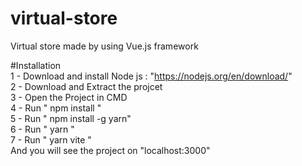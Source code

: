 # virtual-store  
Virtual store made by using Vue.js framework  

#Installation  
1 - Download and install Node js : "https://nodejs.org/en/download/"  
2 - Download and Extract the projcet  
3 - Open the Project in CMD  
4 - Run " npm install "  
5 - Run " npm install -g yarn"  
6 - Run " yarn "  
7 - Run " yarn vite "  
And you will see the project on "localhost:3000"  
